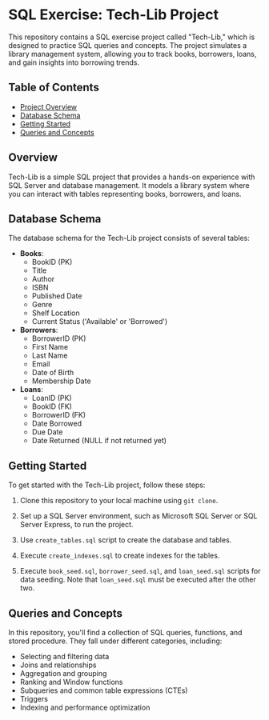 # SQL Exercise: Tech-Lib Project

This repository contains a SQL exercise project called "Tech-Lib," which is designed to practice SQL queries and concepts. The project simulates a library management system, allowing you to track books, borrowers, loans, and gain insights into borrowing trends. 

## Table of Contents

- [Project Overview](#project-overview)
- [Database Schema](#database-schema)
- [Getting Started](#getting-started)
- [Queries and Concepts](#queries-and-concepts)

## Overview

Tech-Lib is a simple SQL project that provides a hands-on experience with SQL Server and database management. It models a library system where you can interact with tables representing books, borrowers, and loans.

## Database Schema

The database schema for the Tech-Lib project consists of several tables:

- **Books**:
    - BookID (PK)
    - Title
    - Author
    - ISBN
    - Published Date
    - Genre
    - Shelf Location
    - Current Status ('Available' or 'Borrowed')
- **Borrowers**:
    - BorrowerID (PK)
    - First Name
    - Last Name
    - Email
    - Date of Birth
    - Membership Date
- **Loans**:
    - LoanID (PK)
    - BookID (FK)
    - BorrowerID (FK)
    - Date Borrowed
    - Due Date
    - Date Returned (NULL if not returned yet)

## Getting Started

To get started with the Tech-Lib project, follow these steps:

1. Clone this repository to your local machine using `git clone`.

2. Set up a SQL Server environment, such as Microsoft SQL Server or SQL Server Express, to run the project.

3. Use `create_tables.sql` script to create the database and tables.

4. Execute `create_indexes.sql` to create indexes for the tables.

5. Execute `book_seed.sql`, `borrower_seed.sql`, and `loan_seed.sql` scripts for data seeding. Note that `loan_seed.sql` must be executed after the other two.




## Queries and Concepts

In this repository, you'll find a collection of SQL queries, functions, and stored procedure. They fall under different categories, including:

- Selecting and filtering data
- Joins and relationships
- Aggregation and grouping
- Ranking and Window functions
- Subqueries and common table expressions (CTEs)
- Triggers
- Indexing and performance optimization

